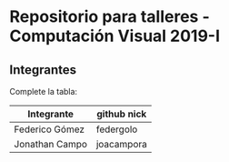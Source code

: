# Repositorio para talleres - Computación Visual 2019-I

## Integrantes

Complete la tabla:

|   Integrante   | github nick |
|----------------|-------------|
| Federico Gómez |  federgolo  |
| Jonathan Campo |  joacampora |
